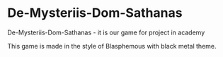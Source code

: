 # De-Mysteriis-Dom-Sathanas
De-Mysteriis-Dom-Sathanas - it is our game for project in academy

This game is made in the style of Blasphemous with black metal theme.
